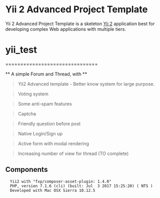 Yii 2 Advanced Project Template
===============================

Yii 2 Advanced Project Template is a skeleton [Yii 2](http://www.yiiframework.com/) application best for
developing complex Web applications with multiple tiers.

# yii_test
===============================

** A simple Forum and Thread, with **

> Yii2 Advanced template - Better know system for large purpose.

> Voting system

> Some anti-spam features

 > Captcha

 > Friendly question before post

> Native Login/Sign up

> Active form with modal rendering

> Increasing number of view for thread (TO complete)


Components
-------------------

```
  Yii2 with "fxp/composer-asset-plugin: 1.4.0"
  PHP, version 7.1.6 (cli) (built: Jul  3 2017 15:25:20) ( NTS )
  Developed with Mac OSX Sierra 10.12.5

```
